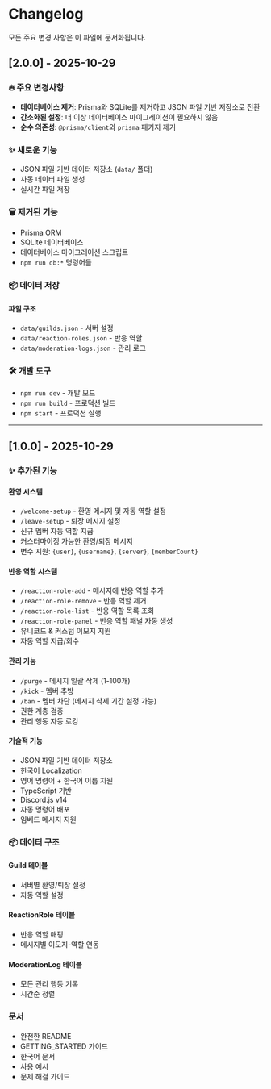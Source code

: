 # Changelog

모든 주요 변경 사항은 이 파일에 문서화됩니다.

## [2.0.0] - 2025-10-29

### 🔥 주요 변경사항

- **데이터베이스 제거**: Prisma와 SQLite를 제거하고 JSON 파일 기반 저장소로 전환
- **간소화된 설정**: 더 이상 데이터베이스 마이그레이션이 필요하지 않음
- **순수 의존성**: `@prisma/client`와 `prisma` 패키지 제거

### ✨ 새로운 기능

- JSON 파일 기반 데이터 저장소 (`data/` 폴더)
- 자동 데이터 파일 생성
- 실시간 파일 저장

### 🗑️ 제거된 기능

- Prisma ORM
- SQLite 데이터베이스
- 데이터베이스 마이그레이션 스크립트
- `npm run db:*` 명령어들

### 📦 데이터 저장

#### 파일 구조

- `data/guilds.json` - 서버 설정
- `data/reaction-roles.json` - 반응 역할
- `data/moderation-logs.json` - 관리 로그

### 🛠️ 개발 도구

- `npm run dev` - 개발 모드
- `npm run build` - 프로덕션 빌드
- `npm start` - 프로덕션 실행

---

## [1.0.0] - 2025-10-29

### ✨ 추가된 기능

#### 환영 시스템

- `/welcome-setup` - 환영 메시지 및 자동 역할 설정
- `/leave-setup` - 퇴장 메시지 설정
- 신규 멤버 자동 역할 지급
- 커스터마이징 가능한 환영/퇴장 메시지
- 변수 지원: `{user}`, `{username}`, `{server}`, `{memberCount}`

#### 반응 역할 시스템

- `/reaction-role-add` - 메시지에 반응 역할 추가
- `/reaction-role-remove` - 반응 역할 제거
- `/reaction-role-list` - 반응 역할 목록 조회
- `/reaction-role-panel` - 반응 역할 패널 자동 생성
- 유니코드 & 커스텀 이모지 지원
- 자동 역할 지급/회수

#### 관리 기능

- `/purge` - 메시지 일괄 삭제 (1-100개)
- `/kick` - 멤버 추방
- `/ban` - 멤버 차단 (메시지 삭제 기간 설정 가능)
- 권한 계층 검증
- 관리 행동 자동 로깅

#### 기술적 기능

- JSON 파일 기반 데이터 저장소
- 한국어 Localization
- 영어 명령어 + 한국어 이름 지원
- TypeScript 기반
- Discord.js v14
- 자동 명령어 배포
- 임베드 메시지 지원

### 📦 데이터 구조

#### Guild 테이블

- 서버별 환영/퇴장 설정
- 자동 역할 설정

#### ReactionRole 테이블

- 반응 역할 매핑
- 메시지별 이모지-역할 연동

#### ModerationLog 테이블

- 모든 관리 행동 기록
- 시간순 정렬

###  문서

- 완전한 README
- GETTING_STARTED 가이드
- 한국어 문서
- 사용 예시
- 문제 해결 가이드
